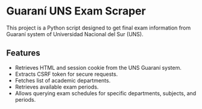# Guaraní UNS Exam Scraper

This project is a Python script designed to get final exam information from Guaraní system of Universidad Nacional del Sur (UNS).


## Features

- Retrieves HTML and session cookie from the UNS Guaraní system.
- Extracts CSRF token for secure requests.
- Fetches list of academic departments.
- Retrieves available exam periods.
- Allows querying exam schedules for specific departments, subjects, and periods.

